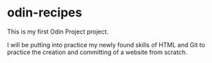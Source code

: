 # odin-recipes

This is my first Odin Project project.

I will be putting into practice my newly found skills of HTML and Git to practice the creation and committing of a website from scratch.

